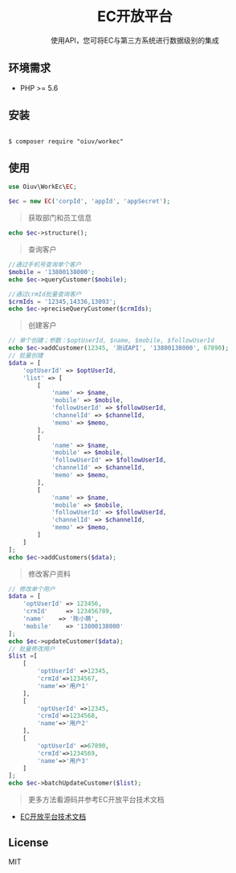 <h1 align="center">EC开放平台</h1>

<p align="center">使用API，您可将EC与第三方系统进行数据级别的集成</p>


## 环境需求

- PHP >= 5.6

## 安装

```shell

$ composer require "oiuv/workec"

```

## 使用

```php
use Oiuv\WorkEc\EC;

$ec = new EC('corpId', 'appId', 'appSecret');
```

> 获取部门和员工信息
```php
echo $ec->structure();
```

> 查询客户
```php
//通过手机号查询单个客户
$mobile = '13800138000';
echo $ec->queryCustomer($mobile);

//通过crmId批量查询客户
$crmIds = '12345,14336,13093';
echo $ec->preciseQueryCustomer($crmIds);
```

> 创建客户
```php
// 单个创建；参数：$optUserId, $name, $mobile, $followUserId
echo $ec->addCustomer(12345, '测试API', '13800138000', 67890);
// 批量创建
$data = [
    'optUserId' => $optUserId,
    'list' => [
        [
            'name' => $name,
            'mobile' => $mobile,
            'followUserId' => $followUserId,
            'channelId' => $channelId,
            'memo' => $memo,
        ],
        [
            'name' => $name,
            'mobile' => $mobile,
            'followUserId' => $followUserId,
            'channelId' => $channelId,
            'memo' => $memo,
        ],
        [
            'name' => $name,
            'mobile' => $mobile,
            'followUserId' => $followUserId,
            'channelId' => $channelId,
            'memo' => $memo,
        ]
    ]
];
echo $ec->addCustomers($data);
```

> 修改客户资料
```php
// 修改单个用户
$data = [
    'optUserId' => 123456,
    'crmId'     => 123456789,
    'name'    => '陈小萌',
    'mobile'    => '13800138000'
];
echo $ec->updateCustomer($data);
// 批量修改用户
$list =[
    [
        'optUserId' =>12345,
        'crmId'=>1234567,
        'name'=>'用户1'
    ],
    [
        'optUserId' =>12345,
        'crmId'=>1234568,
        'name'=>'用户2'
    ],
    [
        'optUserId' =>67890,
        'crmId'=>1234569,
        'name'=>'用户3'
    ]
];
echo $ec->batchUpdateCustomer($list);
```

> 更多方法看源码并参考EC开放平台技术文档

- [EC开放平台技术文档](https://open.workec.com/newdoc/)

## License

MIT
